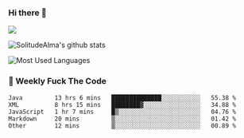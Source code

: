 ### Hi there 👋
<p>
  <a href="https://count.getloli.com/"><img src="https://count.getloli.com/get/@:solitudealma"></a>
</p>

![SolitudeAlma's github stats](https://github-readme-stats.vercel.app/api?username=solitudealma&show_icons=true&theme=radical)

![Most Used Languages](https://github-readme-stats.vercel.app/api/top-langs/?username=solitudealma&layout=compact&hide_border=true&theme=dark)
<!-- ![visitors](https://visitor-badge.glitch.me/badge?page_id=solitudealma.solitudealma.id) -->


### :dart: Weekly Fuck The Code

<!--START_SECTION:waka-->
```text
Java         13 hrs 6 mins   ██████████████░░░░░░░░░░░   55.38 % 
XML          8 hrs 15 mins   ████████▓░░░░░░░░░░░░░░░░   34.88 % 
JavaScript   1 hr 7 mins     █▒░░░░░░░░░░░░░░░░░░░░░░░   04.76 % 
Markdown     20 mins         ▒░░░░░░░░░░░░░░░░░░░░░░░░   01.42 % 
Other        12 mins         ▒░░░░░░░░░░░░░░░░░░░░░░░░   00.89 % 
```
<!--END_SECTION:waka-->
